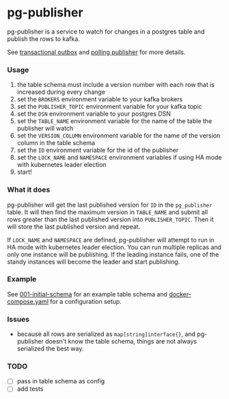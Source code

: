 # pg-publisher

pg-publisher is a service to watch for changes in a postgres table and publish the rows to kafka.

See [transactional outbox](https://microservices.io/patterns/data/transactional-outbox.html) and [polling publisher](https://microservices.io/patterns/data/polling-publisher.html) for more details.

### Usage
1. the table schema must include a version number with each row that is increased during every change
1. set the `BROKERS` environment variable to your kafka brokers
1. set the `PUBLISHER_TOPIC` environment variable for your kafka topic
1. set the `DSN` environment variable to your postgres DSN
1. set the `TABLE_NAME` environment variable for the name of the table the publisher will watch
1. set the `VERSION_COLUMN` environment variable for the name of the version column in the table schema
1. set the `ID`  environment variable for the id of the publisher
1. set the `LOCK_NAME` and `NAMESPACE` environment variables if using HA mode with kubernetes leader election
1. start!

### What it does
pg-publisher will get the last published version for `ID` in the `pg_publisher` table. It will then find the maximum version
in `TABLE_NAME` and submit all rows greater than the last published version into `PUBLISHER_TOPIC`.
Then it will store the last published version and repeat.

If `LOCK_NAME` and `NAMESPACE` are defined, pg-publisher will attempt to run in HA mode with kubernetes leader election.
You can run multiple replicas and only one instance will be publishing. If the leading instance fails, one of the standy instances
will become the leader and start publishing.

### Example
See [001-initial-schema](sql/migrations/001-initial-schema.sql) for an example table schema and [docker-compose.yaml](docker-compose.yaml) for a configuration setup.

### Issues
- because all rows are serialized as `map[string]interface{}`, and pg-publisher doesn't know the table schema, things are not always serialized the best way.

### TODO
- [ ] pass in table schema as config
- [ ] add tests
